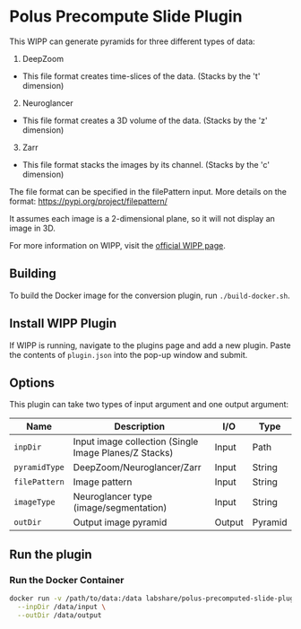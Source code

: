 # Polus Precompute Slide Plugin

This WIPP can generate pyramids for three different types of data:

1) DeepZoom
*    This file format creates time-slices of the data. (Stacks by the 't' dimension)
2) Neuroglancer 
*    This file format creates a 3D volume of the data. (Stacks by the 'z' dimension)
3) Zarr
*    This file format stacks the images by its channel. (Stacks by the 'c' dimension)


The file format can be specified in the filePattern input.
More details on the format: https://pypi.org/project/filepattern/


It assumes each image is a 2-dimensional plane, so it will not display an image
in 3D. 

For more information on WIPP, visit the
[official WIPP page](https://isg.nist.gov/deepzoomweb/software/wipp).

## Building

To build the Docker image for the conversion plugin, run
`./build-docker.sh`.

## Install WIPP Plugin

If WIPP is running, navigate to the plugins page and add a new plugin. Paste the
contents of `plugin.json` into the pop-up window and submit.

## Options

This plugin can take two types of input argument and one output argument:

| Name          | Description                                           | I/O    | Type    |
|---------------|-------------------------------------------------------|--------|---------|
| `inpDir`      | Input image collection (Single Image Planes/Z Stacks) | Input  | Path    |
| `pyramidType` | DeepZoom/Neuroglancer/Zarr                                 | Input  | String  |
| `filePattern` | Image pattern                                         | Input  | String  |
| `imageType`   | Neuroglancer type (image/segmentation)                | Input  | String  |
| `outDir`      | Output image pyramid                                  | Output | Pyramid |

## Run the plugin

### Run the Docker Container

```bash
docker run -v /path/to/data:/data labshare/polus-precomputed-slide-plugin \
  --inpDir /data/input \
  --outDir /data/output
```
